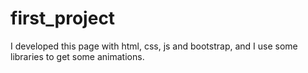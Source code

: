 # first_project
I developed this page with html, css, js and bootstrap, and I use some libraries to get some animations.
